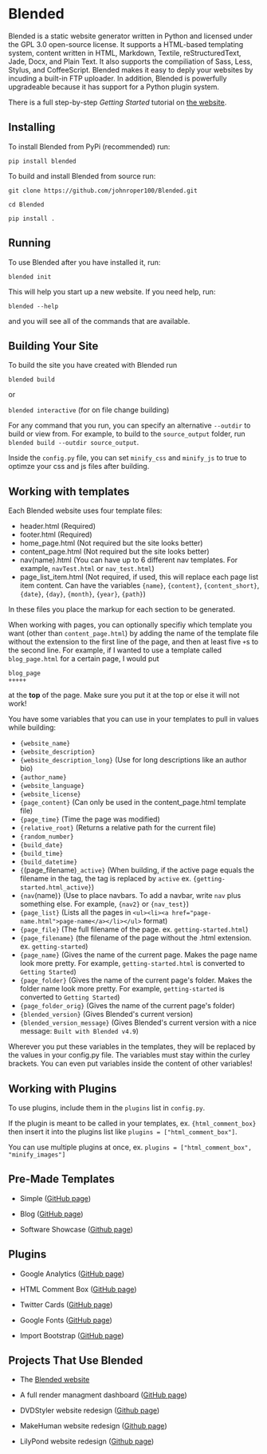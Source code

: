 # Blended
Blended is a static website generator written in Python and licensed under the GPL 3.0 open-source license. It supports a HTML-based templating system, content written in HTML, Markdown, Textile, reStructuredText, Jade, Docx, and Plain Text. It also supports the compiliation of Sass, Less, Stylus, and CoffeeScript. Blended makes it easy to deply your websites by incuding a built-in FTP uploader. In addition, Blended is powerfully upgradeable because it has support for a Python plugin system.

There is a full step-by-step *Getting Started* tutorial on [the website](http://jmroper.com/blended/getting-started.html).

## Installing

To install Blended from PyPi (recommended) run:

`pip install blended`

To build and install Blended from source run:

`git clone https://github.com/johnroper100/Blended.git`

`cd Blended`

`pip install .`

## Running

To use Blended after you have installed it, run:

`blended init`

This will help you start up a new website. If you need help, run:

`blended --help`

and you will see all of the commands that are available.

## Building Your Site

To build the site you have created with Blended run

`blended build`

or

`blended interactive` (for on file change building)

For any command that you run, you can specify an alternative `--outdir` to build or view from. For example, to build to the `source_output` folder, run `blended build --outdir source_output`.

Inside the `config.py` file, you can set `minify_css` and `minify_js` to true to optimze your css and js files after building.

## Working with templates

Each Blended website uses four template files:

* header.html (Required)
* footer.html (Required)
* home_page.html (Not required but the site looks better)
* content_page.html (Not required but the site looks better)
* nav(name).html (You can have up to 6 different nav templates. For example, `navTest.html` or `nav_test.html`)
* page_list_item.html (Not required, if used, this will replace each page list item content. Can have the variables `{name}`, `{content}`, `{content_short}`, `{date}`, `{day}`, `{month}`, `{year}`, `{path}`)

In these files you place the markup for each section to be generated.

When working with pages, you can optionally specifiy which template you want (other than `content_page.html`) by adding the name of the template file without the extension to the first line of the page, and then at least five `+`s to the second line. For example, if I wanted to use a template called `blog_page.html` for a certain page, I would put

```
blog_page
+++++
```

at the **top** of the page. Make sure you put it at the top or else it will not work!

You have some variables that you can use in your templates to pull in values while building:

* `{website_name}`
* `{website_description}`
* `{website_description_long}` (Use for long descriptions like an author bio)
* `{author_name}`
* `{website_language}`
* `{website_license}`
* `{page_content}` (Can only be used in the content_page.html template file)
* `{page_time}` (Time the page was modified)
* `{relative_root}` (Returns a relative path for the current file)
* `{random_number}`
* `{build_date}`
* `{build_time}`
* `{build_datetime}`
* `{`(page_filename)`_active}` (When building, if the active page equals the filename in the tag, the tag is replaced by `active` ex. `{getting-started.html_active}`)
* `{nav`(name)`}` (Use to place navbars. To add a navbar, write `nav` plus something else. For example, `{nav2}` or `{nav_test}`)
* `{page_list}` (Lists all the pages in `<ul><li><a href="page-name.html">page-name</a></li></ul>` format)
* `{page_file}` (The full filename of the page. ex. `getting-started.html`)
* `{page_filename}` (the filename of the page without the .html extension. ex. `getting-started`)
* `{page_name}` (Gives the name of the current page. Makes the page name look more pretty. For example, `getting-started.html` is converted to `Getting Started`)
* `{page_folder}` (Gives the name of the current page's folder. Makes the folder name look more pretty. For example, `getting-started` is converted to `Getting Started`)
* `{page_folder_orig}` (Gives the name of the current page's folder)
* `{blended_version}` (Gives Blended's current version)
* `{blended_version_message}` (Gives Blended's current version with a nice message: `Built with Blended v4.9`)

Wherever you put these variables in the templates, they will be replaced by the values in your config.py file. The variables must stay within the curley brackets. You can even put variables inside the content of other variables!

## Working with Plugins

To use plugins, include them in the `plugins` list in `config.py`.

If the plugin is meant to be called in your templates, ex. `{html_comment_box}` then insert it into the plugins list like `plugins = ["html_comment_box"]`.

You can use multiple plugins at once, ex. `plugins = ["html_comment_box", "minify_images"]`

## Pre-Made Templates

* Simple ([GitHub page](https://github.com/johnroper100/blended-simple))

* Blog ([GitHub page](https://github.com/johnroper100/blended-blog))

* Software Showcase ([Github page](https://github.com/johnroper100/blended-software))

## Plugins

* Google Analytics ([GitHub page](https://github.com/johnroper100/blended_google_analytics))

* HTML Comment Box ([GitHub page](https://github.com/johnroper100/blended_html_comment_box))

* Twitter Cards ([GitHub page](https://github.com/johnroper100/blended_twitter_cards))

* Google Fonts ([GitHub page](https://github.com/johnroper100/blended_google_fonts))

* Import Bootstrap ([GitHub page](https://github.com/johnroper100/blended_import_bootstrap))

## Projects That Use Blended

* The [Blended website](http://jmroper.com/blended)

* A full render managment dashboard ([GitHub page](https://github.com/johnroper100/RenderManagementDashboard))

* DVDStyler website redesign ([Github page](https://github.com/johnroper100/dvdstyler-web))

* MakeHuman website redesign ([Github page](https://github.com/johnroper100/makehuman-web))

* LilyPond website redesign ([Github page](https://github.com/johnroper100/LilyPond-Web-Redesign))
